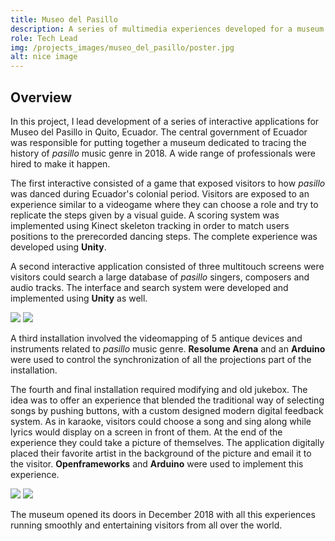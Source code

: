 ```yaml
---
title: Museo del Pasillo
description: A series of multimedia experiences developed for a museum tracing the history of pasillo music genre in Ecuador.
role: Tech Lead
img: /projects_images/museo_del_pasillo/poster.jpg
alt: nice image
---
```


## Overview

In this project, I lead development of a series of interactive applications for Museo del Pasillo in Quito, Ecuador. The central government of Ecuador was  responsible for putting together a museum dedicated to tracing the history of *pasillo* music genre in 2018. A wide range of professionals were hired to make it happen. 

The first interactive consisted of a game that exposed visitors to how *pasillo* was danced during Ecuador's colonial period. Visitors are exposed to an experience similar to a videogame where they can choose a role and try to replicate the steps given by a visual guide. A scoring system was implemented using Kinect skeleton tracking in order to match users positions to the prerecorded dancing steps. The complete experience was developed using **Unity**.

A second interactive application consisted of three multitouch screens were visitors could search a large database of *pasillo* singers, composers and audio tracks. The interface and search system were developed and implemented using **Unity** as well.

<div class="imgs">
<img src="/projects_images/museo_del_pasillo/img_1.jpg">
<img src="/projects_images/museo_del_pasillo/img_2.jpg">
</div>

A third installation involved the videomapping of 5 antique devices and instruments related to *pasillo* music genre. **Resolume Arena** and an **Arduino**  were used to control the synchronization of all the projections part of the installation. 


The fourth and final installation required modifying and old jukebox. The idea was to offer an experience that blended the traditional way of selecting songs by pushing buttons, with a custom designed modern digital feedback system. As in karaoke, visitors could choose a song and sing along while lyrics would display on a screen in front of them. At the end of the experience they could take a picture of themselves.  The application digitally placed their favorite artist in the background of the picture and email it to the visitor. **Openframeworks** and **Arduino** were used to implement this experience.

<div class="imgs">
<img src="/projects_images/museo_del_pasillo/img_3.jpg">
<img src="/projects_images/museo_del_pasillo/img_4.jpg">
</div>

The museum opened its doors in December 2018 with all this experiences running smoothly and entertaining visitors from all over the world. 
